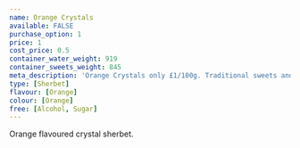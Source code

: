 ```yaml
---
name: Orange Crystals
available: FALSE
purchase_option: 1
price: 1
cost_price: 0.5
container_water_weight: 919
container_sweets_weight: 845
meta_description: 'Orange Crystals only £1/100g. Traditional sweets and more at Humbugs Confectionery Store. Specialists in satisfying your sweet tooth!'
type: [Sherbet]
flavour: [Orange]
colour: [Orange]
free: [Alcohol, Sugar]
---
```

Orange flavoured crystal sherbet.